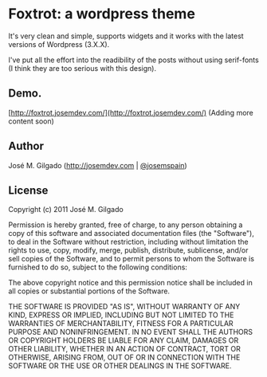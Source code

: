 # Foxtrot: a wordpress theme

It's very clean and simple, supports widgets and it works with the latest versions of Wordpress (3.X.X). 

I've put all the effort into the readibility of the posts without using serif-fonts (I think they are too serious with this design).

## Demo.
[http://foxtrot.josemdev.com/](http://foxtrot.josemdev.com/) (Adding more content soon)

## Author

José M. Gilgado (http://josemdev.com | [@josemspain](http://twitter.com/josemspain))

## License

Copyright (c) 2011 José M. Gilgado

Permission is hereby granted, free of charge, to any person obtaining a copy of this software and associated documentation files (the "Software"), to deal in the Software without restriction, including without limitation the rights to use, copy, modify, merge, publish, distribute, sublicense, and/or sell copies of the Software, and to permit persons to whom the Software is furnished to do so, subject to the following conditions:

The above copyright notice and this permission notice shall be included in all copies or substantial portions of the Software.

THE SOFTWARE IS PROVIDED "AS IS", WITHOUT WARRANTY OF ANY KIND, EXPRESS OR IMPLIED, INCLUDING BUT NOT LIMITED TO THE WARRANTIES OF MERCHANTABILITY, FITNESS FOR A PARTICULAR PURPOSE AND NONINFRINGEMENT. IN NO EVENT SHALL THE AUTHORS OR COPYRIGHT HOLDERS BE LIABLE FOR ANY CLAIM, DAMAGES OR OTHER LIABILITY, WHETHER IN AN ACTION OF CONTRACT, TORT OR OTHERWISE, ARISING FROM, OUT OF OR IN CONNECTION WITH THE SOFTWARE OR THE USE OR OTHER DEALINGS IN THE SOFTWARE.


